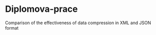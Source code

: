 Diplomova-prace
===============

Comparison of the effectiveness of data compression in XML and JSON format
